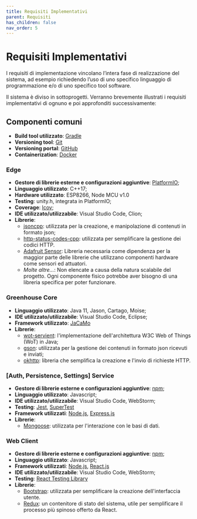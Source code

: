 ```yaml
---
title: Requisiti Implementativi
parent: Requisiti
has_children: false
nav_order: 5
---
```


# Requisiti Implementativi

I requisiti di implementazione vincolano l’intera fase di realizzazione del sistema, ad esempio richiedendo l’uso di uno specifico linguaggio di programmazione e/o di uno specifico tool software.

Il sistema è diviso in sottoprogetti. Verranno brevemente illustrati i requisiti implementativi di ognuno e poi approfonditi successivamente:

## Componenti comuni
- __Build tool utilizzato__: [Gradle](https://gradle.org/)
- __Versioning tool__: [Git](https://git-scm.com/)
- __Versioning portal__: [GitHub](https://github.com/)
- __Containerization__: [Docker](https://www.docker.com/)

### Edge
- __Gestore di librerie esterne e configurazioni aggiuntive__: [PlatformIO](https://platformio.org/);
- __Linguaggio utilizzato__: C++17;
- __Hardware utilizzato__: ESP8266, Node MCU v1.0
- __Testing__: unity.h, integrata in PlatformIO;
- __Coverage__: [lcov](https://github.com/linux-test-project/lcov);
- __IDE utilizzato/utilizzabile__: Visual Studio Code, Clion;
- __Librerie__:
  - [jsoncpp](https://github.com/open-source-parsers/jsoncpp): utilizzata per la creazione, e manipolazione di contenuti in formato json;
  - [http-status-codes-cpp](https://github.com/j-ulrich/http-status-codes-cpp): utilizzata per semplificare la gestione dei codici HTTP.
  - [Adafruit Sensor](https://github.com/adafruit/Adafruit_Sensor): Libreria necessaria come dipendenza per la maggior parte delle librerie che utilizzano componenti hardware come sensori ed attuatori.
  - _Molte altre..._: Non elencate a causa della natura scalabile del progetto. Ogni componente fisico potrebbe aver bisogno di una libreria specifica per poter funzionare.

### Greenhouse Core

- __Linguaggio utilizzato__: Java 11, Jason, Cartago, Moise;
- __IDE utilizzato/utilizzabile__: Visual Studio Code, Eclipse;
- __Framework utilizzato__: [JaCaMo](http://jacamo.sourceforge.net/)
- __Librerie__:
  - [wot-servient](https://github.com/sane-city/wot-servient): l'implementazione dell'architettura W3C Web of Things (WoT) in Java;
  - [gson](https://github.com/google/gson): utilizzata per la gestione dei contenuti in formato json ricevuti e inviati;
  - [okhttp](https://github.com/square/okhttp): libreria che semplifica la creazione e l'invio di richieste HTTP.


### [Auth, Persistence, Settings] Service
- __Gestore di librerie esterne e configurazioni aggiuntive__: [npm](https://www.npmjs.com/);
- __Linguaggio utilizzato__: Javascript;
- __IDE utilizzato/utilizzabile__: Visual Studio Code, WebStorm;
- __Testing__: [Jest](https://jestjs.io/), [SuperTest](https://www.npmjs.com/package/supertest)
- __Framework utilizzati__: [Node.js](https://nodejs.org/en/), [Express.js](https://expressjs.com/it/)
- __Librerie__:
  - [Mongoose](https://mongoosejs.com/): utilizzata per l'interazione con le basi di dati.

### Web Client
- __Gestore di librerie esterne e configurazioni aggiuntive__: [npm](https://www.npmjs.com/);
- __Linguaggio utilizzato__: Javascript;
- __Framework utilizzati__: [Node.js](https://nodejs.org/en/), [React.js](https://it.reactjs.org/)
- __IDE utilizzato/utilizzabile__: Visual Studio Code, WebStorm;
- __Testing__: [React Testing Library](https://testing-library.com/docs/react-testing-library/intro/)
- __Librerie__:
  - [Bootstrap](https://getbootstrap.com/): utilizzata per semplificare la creazione dell'interfaccia utente.
  - [Redux](https://redux.js.org/): un contenitore di stato del sistema, utile per semplificare il processo più spinoso offerto da React.
